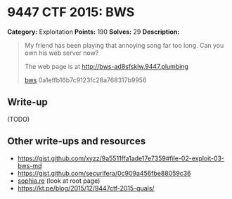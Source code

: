 # 9447 CTF 2015: BWS

**Category:** Exploitation
**Points:** 190
**Solves:** 29
**Description:**

> My friend has been playing that annoying song far too long. Can you own his web server now?
> 
> The web page is at <http://bws-ad8sfsklw.9447.plumbing>
> 
> [bws](./bws-0a1effb16b7c9123fc28a768317b9956)  0a1effb16b7c9123fc28a768317b9956


## Write-up

(TODO)

## Other write-ups and resources

* <https://gist.github.com/xyzz/9a5511ffa1ade17e7359#file-02-exploit-03-bws-md>
* <https://gist.github.com/securifera/0c909a456fbe88059c36>
* [sophia.re](http://www.sophia.re/94472015_bws_writeup.html) (look at root page)
* <https://kt.pe/blog/2015/12/9447ctf-2015-quals/>
